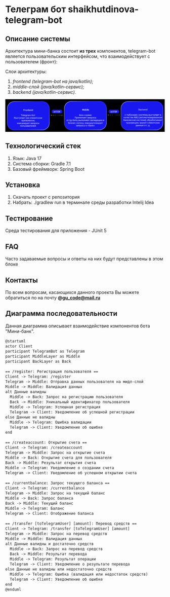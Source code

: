 
# Телеграм бот shaikhutdinova-telegram-bot

## Описание системы

Архитектура мини-банка состоит **из трех** компонентов,
telegram-bot является пользовательским интерфейсом, что взаимодействует с пользователем (фронт):

Слои архитектуры:
1. *frontend (telegram-bot на java/kotlin);*
2. *middle-слой (java/kotlin-сервис);*
3. *backend (java/kotlin-сервис).*

![](./assets/README-1716121059120.png)

##  Технологический стек 

1. Язык: Java 17
2. Система сборки: Gradle 7.1
3. Базовый фреймворк: Spring Boot


## Установка

1. Скачать проект с репозитория 
2. Набрать: ./gradlew run в терминале cреды разработки Intelij Idea

## Тестирование

Cреда тестирования для приложения - JUnit 5

## FAQ

Часто задаваемые вопросы и ответы на них будут представлены в этом блоке

## Контакты
По всем вопросам, касающихся данного проекта Вы можете обратиться по на почту **@gu_code@mail.ru**


## Диаграмма последовательности

Данная диаграмма описывает взаимодействие компонентов бота "Мини-банк".

```plantuml  
@startuml
actor Client
participant TelegramBot as Telegram
participant MiddleLayer as Middle
participant BackLayer as Back

== /register: Регистрация пользователя ==
Client -> Telegram: /register
Telegram -> Middle: Отправка данных пользователя на мидл-слой
Middle -> Middle: Валидация данных
alt Данные валидны
  Middle -> Back: Запрос на регистрацию пользователя
  Back -> Middle: Уникальный идентификатор пользователя
  Middle -> Telegram: Успешная регистрация
  Telegram -> Client: Уведомление об успешной регистрации
else Данные не валидны
  Middle -> Telegram: Ошибка валидации
  Telegram -> Client: Уведомление об ошибке
end

== /createaccount: Открытие счета ==
Client -> Telegram: /createaccount
Telegram -> Middle: Запрос на открытие счета
Middle -> Back: Открытие счета для пользователя
Back -> Middle: Результат открытия счета
Middle -> Telegram: Уведомление о создании счета
Telegram -> Client: Уведомление об успешном открытии счета

== /currentbalance: Запрос текущего баланса ==
Client -> Telegram: /currentbalance
Telegram -> Middle: Запрос на текущий баланс
Middle -> Back: Запрос баланса
Back -> Middle: Текущий баланс
Middle -> Telegram: Баланс
Telegram -> Client: Отображение баланса

== /transfer [toTelegramUser] [amount]: Перевод средств ==
Client -> Telegram: /transfer [toTelegramUser] [amount]
Telegram -> Middle: Запрос на перевод средств
Middle -> Middle: Валидация данных
alt Данные валидны и достаточно средств
  Middle -> Back: Запрос на перевод средств
  Back -> Middle: Результат перевода
  Middle -> Telegram: Результат операции
  Telegram -> Client: Уведомление о результате перевода
else Данные не валидны или недостаточно средств
  Middle -> Telegram: Ошибка (валидация или недостаток средств)
  Telegram -> Client: Уведомление об ошибке
end
@enduml


